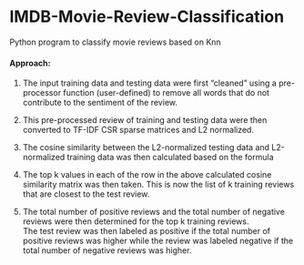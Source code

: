 # IMDB-Movie-Review-Classification
Python program to classify movie reviews based on Knn

#### Approach:
1.  The input training data and testing data were first “cleaned” using a pre-processor function (user-defined) to remove all words that do not contribute to the sentiment of the review.
2.  This pre-processed review of training and testing data were then converted to TF-IDF CSR sparse matrices and L2 normalized.
3.  The cosine similarity between the L2-normalized testing data and L2-normalized training data was then calculated based on the formula

4.  The top k values in each of the row in the above calculated cosine similarity matrix was then taken. This is now the list of k training   reviews that are closest to the test review. 
5.  The total number of positive reviews and the total number of negative reviews were then determined for the top k training reviews.    
    The test review was then labeled as positive if the total number of positive reviews was higher while the review was labeled              negative if the total number of negative reviews was higher.
